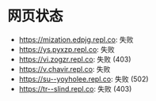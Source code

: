 # 网页状态
- https://mization.edpjg.repl.co: 失败
- https://ys.pyxzp.repl.co: 失败
- https://vi.zogzr.repl.co: 失败 (403)
- https://v.chavir.repl.co: 失败
- https://su--yoyholee.repl.co: 失败 (502)
- https://tr--slind.repl.co: 失败 (403)
